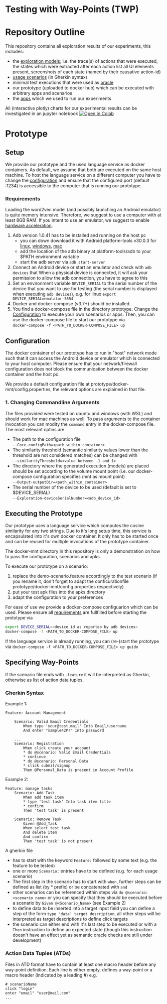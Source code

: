 # Testing with Way-Points (TWP)

# Repository Outline

This repository contains all exploration results of our experiments, this includes:
* the [exploration models](experiments/prototype-results/); i.e. the trace(s) of actions that were executed, the states which were extracted after each action list all UI elements present, screenshots of each state (named by their causative action-id)
* [usage scenarios](experiments/scenarios) (in Gherkin syntax)
* minimal test executions that were used as [oracle](experiments/test-oracle)
* our prototype (uploaded to docker hub) which can be executed with arbitrary apps and scenarios
* the [apps](experiments/apks) which we used to run our experiments

All (interactive plotly) charts for our experimental results can be investigated in an jupyter notebook [![Open In Colab](https://colab.research.google.com/assets/colab-badge.svg)](https://colab.research.google.com/github/Hotzkow/Testing-with-Way-Points/blob/main/experiments/Evaluation.ipynb?flush_cache=True)


# Prototype
## Setup

We provide our prototype and the used language service as docker containers.
As default, we assume that both are executed on the same host machine.
To host the language service on a different computer you have to change the [configuration](#configuration) and ensure that the configured port (default :1234) is accessible to the computer that is running our prototype.

### Requirements

Loading the word2vec model (and possibly launching an Android emulator) is quite memory intensive. 
Therefore, we suggest to use a computer with at least 8GB RAM.
If you intent to use an emulator, we suggest to enable [hardware acceleration](https://developer.android.com/studio/run/emulator-acceleration).

1. Adb version 1.0.41 has to be installed and running on the host pc
	- you can down download it with Android platform-tools v30.0.3 for [linux](http://dl.google.com/android/repository/platform-tools_r30.0.3-linux.zip), [windows](http://dl.google.com/android/repository/platform-tools_r30.0.3-windows.zip), [mac](http://dl.google.com/android/repository/platform-tools_r30.0.3-darwin.zip)  
	- add the location of the adb binary at platform-tools/adb to your $PATH environment variable  
	- start the adb server via `adb start-server`
2. Connect an Android device or start an emulator and check with `adb devices` that
	When a physical device is connected, it will ask your permission to allow the adb connection, you have to agree to this
3. Set an environment variable `DEVICE_SERIAL` to the serial number of the device that you want to use for testing (the serial number is displayed when executing `adb devices`), e.g. for linux `export DEVICE_SERIAL=emulator-5554`
4. Docker and docker-compose (v3.7+) should be installed.
5. You find a docker-compose file in the directory prototype.
	Change the [Configuration](#configuration) to execute your own scenarios or apps.
	Then, you can use the docker-compose file to start our prototype via  
	`docker-compose -f <PATH_TO_DOCKER-COMPOSE_FILE> up`


## Configuration

The docker container of our prototype has to run in "host" network mode such that it can access the Android device or emulator which is connected to your host computer.
Please ensure that your network/firewall configuration does not block the communication between the docker container and the host pc.

We provide a default configuration file at prototype/docker-mnt/config.properties, the relevant options are explained in that file.

### 1. Changing Commandline Arguments

The files provided were tested on ubuntu and windows (with WSL) and should work for mac machines as well.
To pass arguments to the container invocation you can modity the `command` entry in the docker-compose file.
The most relevant optins are

* The path to the configuration file  
	`--Core-configPath=<path_within_container>`
* The similarity threshold (semantic similarity values lower than the threshold are not considered matches) can be changed with  
	`--similarityThreshold=<value between -1 and 1>`
* The directory where the generated execution (models) are placed should be set according to the volume mount point (i.e. our docker-compose configuration specifies /mnt as mount point)  
	`--Output-outputDir=<path_within_container>`
* The serial number of the device to be used (default is set to $DEVICE_SERIAL)  
	`--Exploration-deviceSerialNumber=<adb_device_id>`

## Executing the Prototype

Our prototype uses a language service which computes the cosine similarity for any two strings. 
Due to it's long setup time, this service is encapsulated into it's own docker container. It only has to be started once and can be reused for multiple invocations of the prototype container.

The docker-mnt directory in this repository is only a demonstration on how to pass the configuration, scenarios and apks.

To execute our prototype on a scenario:
1. replace the demo-scenario.feature accordingly to the test scenario (if you rename it, don't forget to adapt the conficurationfile prototype/docker-mnt/config.properties respectively)
2. put your test apk files into the apks directory
3. adapt the configuration to your preferences

For ease of use we provide a docker-compose configuarion which can be used. Please ensure all [requirements](#Requirements) are fullfilled before starting the prototype via  
```bash
export DEVICE_SERIAL=<device id as reporteb by adb devices>
docker-compose -f <PATH_TO_DOCKER-COMPOSE_FILE> up
```
If the language service is already running, you can (re-)start the prototype via `docker-compose -f <PATH_TO_DOCKER-COMPOSE_FILE> up guido`

## Specifying Way-Points

If the scenario file ends with `.feature` it will be interpreted as Gherkin, otherwise as list of action data tuples.

### Gherkin Syntax

Example 1:
```gherkin
Feature: Account Management

	Scenario: Valid Email Credentials
		When type 'your@test.mail' Into Email/username
		And enter "sample42P!" Into password

	...
	Scenario: Registration
		When click create your account
		* do @scenario: Valid Email Credentials
		* continue
		* do @scenario: Personal Data
		* click submit/signup
		Then @Personal_Data is present in Account Profile
```
Example 2:
```gherkin
Feature: manage tasks
	Scenario: Add Task
		When add task item
		* type 'test task' Into task item title 
		* confirm
		Then 'test task' is present 

	Scenario: Remove Task
		Given @Add_Task
		When select test task
		And delete item
		And confirm
		Then 'test task' is not present
```
A gherkin file
* has to start with the keyword `Feature:` followed by some text (e.g. the feature to be tested)
* one or more `Scenario:` entries have to be defined (e.g. for each usage scenario)
* The first step in the scenario has to start with `when`, further steps can be defined as list (by * prefix) or be concatenated with `and`
* other scenarios can be referenced within steps via `do @scenario: <scenario name>` or you can specify that they should be executed before a scenario by `Given @<Scenario_Name>` (see Example 2)
* to define data to be inserted into a target input field you can define a step of the form `type 'data' target description`, all other steps will be interpreted as target descriptions to define click targets
* the scenario can either end with it's last step to be executed or with a `Then` instruction to define an expected state (though this instruction doesn't have an effect yet as semantic oracle checks are still under development)




### Action Data Tuples (ATDs)

Files in ATD format have to contain at least one macro header before any way-point definition. 
Each line is either empty, defines a way-point or a macro header (indicated by a leading #) e.g. 

```
# scenarioName
click "login"
enter "email" "user@mail.com"
...
```
